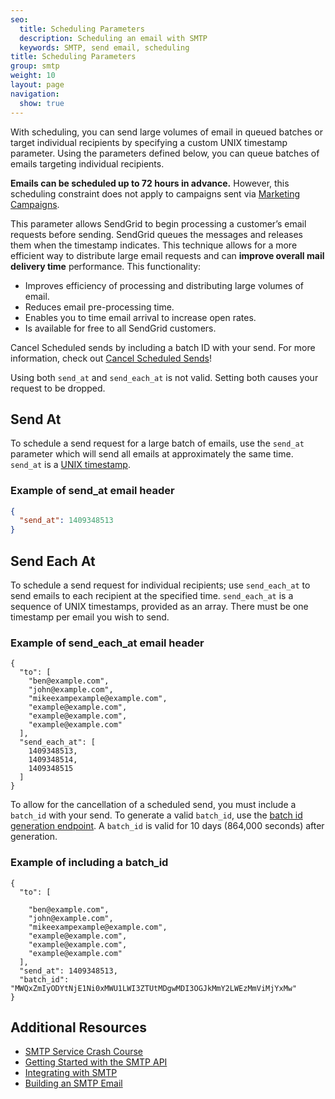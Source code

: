 ```yaml
---
seo:
  title: Scheduling Parameters
  description: Scheduling an email with SMTP
  keywords: SMTP, send email, scheduling
title: Scheduling Parameters
group: smtp
weight: 10
layout: page
navigation:
  show: true
---
```


With scheduling, you can send large volumes of email in queued batches or target individual recipients by specifying a custom UNIX timestamp parameter.
Using the parameters defined below, you can queue batches of emails targeting individual recipients.

<call-out>

**Emails can be scheduled up to 72 hours in advance.** However, this scheduling constraint does not apply to campaigns sent via [Marketing Campaigns]({{root_url}}/help-support/sending-email/how-to-send-email/).

</call-out>

This parameter allows SendGrid to begin processing a customer’s email requests before sending. SendGrid queues the messages and releases them when the timestamp indicates. This technique allows for a more efficient way to distribute large email requests and can **improve overall mail delivery time** performance. This functionality:

* Improves efficiency of processing and distributing large volumes of email.
* Reduces email pre-processing time.
* Enables you to time email arrival to increase open rates.
* Is available for free to all SendGrid customers.

<call-out>

Cancel Scheduled sends by including a batch ID with your send. For more information, check out [Cancel Scheduled Sends](https://sendgrid.com/docs/API_Reference/Web_API_v3/cancel_schedule_send.html)!

</call-out>

<call-out type="warning">

Using both `send_at` and `send_each_at` is not valid. Setting both causes your request to be dropped.

</call-out>

## 	Send At

To schedule a send request for a large batch of emails, use the `send_at` parameter which will send all emails at approximately the same time. `send_at` is a [UNIX timestamp](https://en.wikipedia.org/wiki/Unix_time).


### Example of send_at email header
```json
{
  "send_at": 1409348513
}
```

## 	Send Each At

To schedule a send request for individual recipients; use `send_each_at` to send emails to each recipient at the specified time. `send_each_at` is a sequence of UNIX timestamps, provided as an array. There must be one timestamp per email you wish to send.


### Example of send_each_at email header
```
{
  "to": [
    "ben@example.com",
    "john@example.com",
    "mikeexampexample@example.com",
    "example@example.com",
    "example@example.com",
    "example@example.com"
  ],
  "send_each_at": [
    1409348513,
    1409348514,
    1409348515
  ]
}
```

To allow for the cancellation of a scheduled send, you must include a `batch_id` with your send. To generate a valid `batch_id`, use the [batch id generation endpoint](https://sendgrid.com/docs/API_Reference/Web_API_v3/cancel_scheduled_send.html#Cancel-Scheduled-Sends). A `batch_id` is valid for 10 days (864,000 seconds) after generation.


### Example of including a batch_id
```
{
  "to": [

    "ben@example.com",
    "john@example.com",
    "mikeexampexample@example.com",
    "example@example.com",
    "example@example.com",
    "example@example.com"
  ],
  "send_at": 1409348513,
  "batch_id": "MWQxZmIyODYtNjE1Ni0xMWU1LWI3ZTUtMDgwMDI3OGJkMmY2LWEzMmViMjYxMw"
}
```

## 	Additional Resources

- [SMTP Service Crash Course](https://sendgrid.com/blog/smtp-service-crash-course/)
- [Getting Started with the SMTP API]({{root_url}}/for-developers/sending-email/getting-started-smtp/)
- [Integrating with SMTP]({{root_url}}/for-developers/sending-email/integrating-with-the-smtp-api/)
- [Building an SMTP Email]({{root_url}}/for-developers/sending-email/building-an-smtp-email/)
